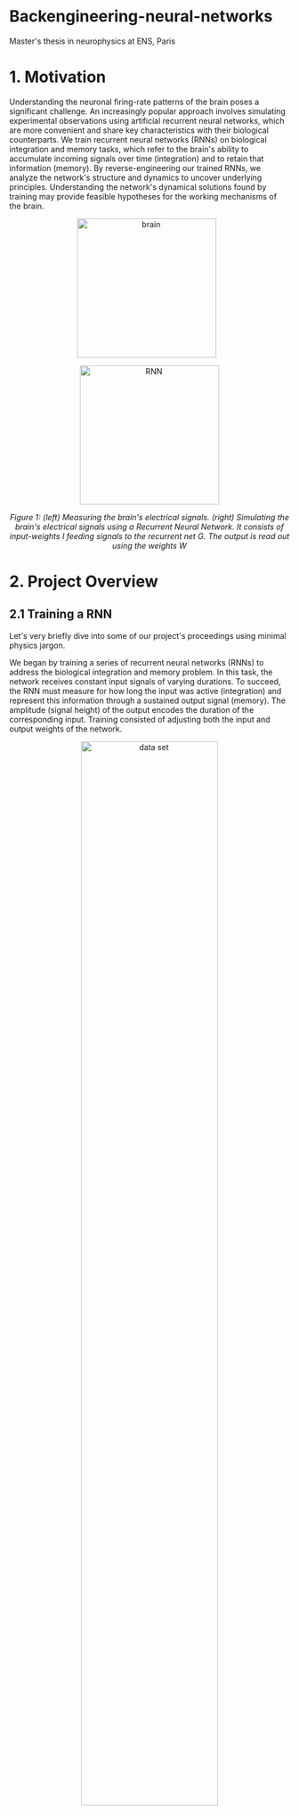 # Backengineering-neural-networks
Master's thesis in neurophysics at ENS, Paris


# **1. Motivation**


Understanding the neuronal firing-rate patterns of the brain poses a significant challenge. An increasingly popular approach involves simulating experimental observations using artificial recurrent neural networks, which are more convenient and share key characteristics with their biological counterparts. We train recurrent neural networks (RNNs) on biological integration and memory tasks, which refer to the brain's ability to accumulate incoming signals over time (integration) and to retain that information (memory). By reverse-engineering our trained RNNs, we analyze the network's structure and dynamics to uncover underlying principles. Understanding the network's dynamical solutions found by training may provide feasible hypotheses for the working mechanisms of the brain.

<p align="center">
  <img src="https://github.com/user-attachments/assets/45b3f5d8-692c-4bbf-af47-5ac4bb128696" alt="brain" height="250" style="margin-right:10px;">
  </p>
  
<p align="center">
  <img src="https://github.com/user-attachments/assets/54c92a1e-f4bf-4d6c-9990-5ef206f5dea7" alt="RNN" height="250">
  </p>
  
<p align="center">
  <em>Figure 1: (left) Measuring the brain's electrical signals. (right) Simulating the brain's electrical signals using a Recurrent Neural Network. It consists of input-weights I feeding signals to the recurrent net G. The output is read out using the weights W</em>
</p>

# **2. Project Overview**


## **2.1 Training a RNN**


Let's very briefly dive into some of our project's proceedings using minimal physics jargon.

We began by training a series of recurrent neural networks (RNNs) to address the biological integration and memory problem. In this task, the network receives constant input signals of varying durations. To succeed, the RNN must measure for how long the input was active (integration) and represent this information through a sustained output signal (memory). The amplitude (signal height) of the output encodes the duration of the corresponding input. Training consisted of adjusting both the input and output weights of the network.

<p align="center">
  <img src="https://github.com/user-attachments/assets/22ca8b96-d2f7-4dbe-af2f-ddc66c82608b" alt="data set" width="70%">
</p>

<p align="center">
  <img src="https://github.com/user-attachments/assets/7ec6c884-6606-47d7-8007-6c99829af0c0" alt="network output" width="70%">
</p>

<p align="center">
  <em>Figure 2: (top) Data-set featuring integration and memory patterns. The figure illustrates input-signals of different durations. The according target-output is a constant signal encoding the according input-duration through its height. (bottom) An RNN's typical output after having been trained on such a data-set.</em>
</p>

## **2.2 Reverse-Engineering and Analysis**

We proceeded by visualising firing-rate trajectories in Principal Component-space (the space, in which the most important parts of the firing rate dynamics can be seen), to obtain valuable insights on how our RNN solves its given problem. We found, that input-signals of different durations lead to parallel firing-rate trajectories (the path the dynamics traces in PC-space), while their separating distances were correlated to the according signal-times. We therefore hypothesized, that integration relied on measuring the denoted distances. On the other hand, we suggested that output-weights were fine-tuned to rule out the remaining firing-rate dynamics, in order to output a plateau.

<p align="center">
  <img src="https://github.com/user-attachments/assets/467b5ae7-b3d3-4a1c-97ce-d3d2beb9503c" 
       alt="trajectories" 
       width="75%">
</p>

<p align="center">
  <em>Figure 3: Three different trajectories r(t) for inputs of durations 50ms (blue and cyan), 150ms (green and olive) and 300ms (red and magenta) in Principal Component Space.  
  (a) Time-frame where the input is turned on. The input-weights I are illustrated using a vector-arrow.  
  (b) Intrinsic phase, where the network processes the input before entering plateau-phase. The latter denotes the time-frame where the network exhibits a plateau-like output to mimic memory behaviour.  
  (c) Entire trajectory. Blue, green and red represent r(t) during the input-dominated and intrinsic phases. Cyan, magenta and olive are used once the curves enter the memory-period or plateau-phase, and are labelled as "memory".</em>
</p>


## **2.3 Conclusion**

Ultimately, we attempted at consolidating our findings. We proposed an analytical solution for how our RNN is able to solve integration- and memory behaviours observed in neuroscience.


<p align="center">
  <img src="https://github.com/user-attachments/assets/0fd80836-9122-48cb-9384-c56797fff4b9" alt="equation1" width="60%">
</p>

<p align="center">
  <img src="https://github.com/user-attachments/assets/5a379490-cd11-4441-87a3-8ca2f309c4ce" alt="equation2" width="60%">
</p>

<p align="center">
  <em>Figure 4: (top) Basic structure of our proposed equation. (bottom) Determining each component.</em>
</p>
